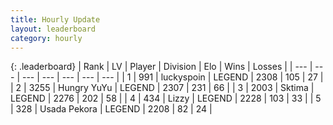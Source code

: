 ```yaml
---
title: Hourly Update
layout: leaderboard
category: hourly
---
```


{: .leaderboard}
| Rank | LV | Player | Division | Elo | Wins | Losses |
| --- | --- | --- | --- | --- | --- | --- |
| <span data-change="0">1</span> | 991 | <span title="ID: 512212">luckyspoin</span> | LEGEND | <span data-change="0">2308</span> | <span data-change="0">105</span> | <span data-change="0">27</span> |
| <span data-change="0">2</span> | 3255 | <span title="ID: 164871">Hungry YuYu</span> | LEGEND | <span data-change="0">2307</span> | <span data-change="0">231</span> | <span data-change="0">66</span> |
| <span data-change="0">3</span> | 2003 | <span title="ID: 353063">Sktima</span> | LEGEND | <span data-change="2">2276</span> | <span data-change="4">202</span> | <span data-change="1">58</span> |
| <span data-change="0">4</span> | 434 | <span title="ID: 44257">Lizzy</span> | LEGEND | <span data-change="0">2228</span> | <span data-change="0">103</span> | <span data-change="0">33</span> |
| <span data-change="0">5</span> | 328 | <span title="ID: 641994">Usada Pekora</span> | LEGEND | <span data-change="0">2208</span> | <span data-change="0">82</span> | <span data-change="0">24</span> |